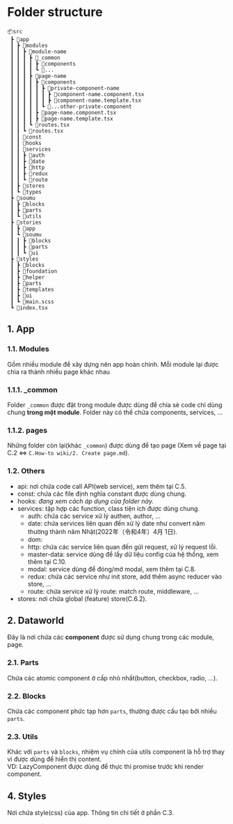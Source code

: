 # Folder structure

```
📦src
 ┣ 📂app
 ┃ ┣ 📂modules
 ┃ ┃ ┣ 📂module-name
 ┃ ┃ ┃ ┣ 📂_common
 ┃ ┃ ┃ ┃ ┣ 📂components
 ┃ ┃ ┃ ┃ ┗ 📂...
 ┃ ┃ ┃ ┣ 📂page-name
 ┃ ┃ ┃ ┃ ┣ 📂components
 ┃ ┃ ┃ ┃ ┃ ┣ 📂private-component-name
 ┃ ┃ ┃ ┃ ┃ ┃ ┣ 📜component-name.component.tsx
 ┃ ┃ ┃ ┃ ┃ ┃ ┣ 📜component-name.template.tsx
 ┃ ┃ ┃ ┃ ┃ ┗ 📂...other-private-component
 ┃ ┃ ┃ ┃ ┣ 📜page-name.component.tsx
 ┃ ┃ ┃ ┃ ┣ 📜page-name.template.tsx
 ┃ ┃ ┃ ┗ 📜routes.tsx
 ┃ ┃ ┗ 📜routes.tsx
 ┃ ┃ 📂const
 ┃ ┃ 📂hooks
 ┃ ┃ 📂services
 ┃ ┃ ┣ 📂auth
 ┃ ┃ ┣ 📂date
 ┃ ┃ ┣ 📂http
 ┃ ┃ ┣ 📂redux
 ┃ ┃ ┗ 📂route
 ┃ ┣ 📂stores
 ┃ ┗ 📂types
 ┣ 📂soumu
 ┃ ┣ 📂blocks
 ┃ ┣ 📂parts
 ┃ ┗ 📂utils
 ┣ 📂stories
 ┃ ┣ 📂app
 ┃ ┗ 📂soumu
 ┃ ┃ ┣ 📂blocks
 ┃ ┃ ┣ 📂parts
 ┃ ┃ ┗ 📂ui
 ┣ 📂styles
 ┃ ┣ 📂blocks
 ┃ ┣ 📂foundation
 ┃ ┣ 📂helper
 ┃ ┣ 📂parts
 ┃ ┣ 📂templates
 ┃ ┣ 📂ui
 ┃ ┗ 📜main.scss
 ┗ 📜index.tsx
```

## 1. App
### 1.1. Modules
Gồm nhiều module để xây dựng nên app hoàn chỉnh. Mỗi module lại được chia ra thành nhiều page khác nhau

### 1.1.1. _common
Folder `_common` được đặt trong module được dùng để chia sẻ code chỉ dùng chung **trong một module**. Folder này có thể chứa components, services, ...

### 1.1.2. pages
Những folder còn lại(khác `_common`) được dùng để tạo page
(Xem về page tại C.2 <=> `C.How-to wiki/2. Create page.md`).

### 1.2. Others
- api: nơi chứa code call API(web service), xem thêm tại C.5.
- const: chứa các file định nghĩa constant được dùng chung.
- hooks: _đang xem cách áp dụng của folder này._
- services: tập hợp các function, class tiện ích được dùng chung.
    * auth: chứa các service xử lý authen, author, ...
    * date: chứa services liên quan đến xử lý date như convert năm thường thành năm Nhật(2022年（令和4年）4月 1日).
    * dom:
    * http: chứa các service liên quan đến gửi request, xử lý request lỗi.
    * master-data: service dùng để lấy dữ liệu config của hệ thống, xem thêm tại C.10.
    * modal: service dùng để đóng/mở modal, xem thêm tại C.8.
    * redux: chứa các service như init store, add thêm async reducer vào store, ...
    * route: chứa service xử lý route: match route, middleware, ...
- stores: nơi chứa global (feature) store(C.6.2).

## 2. Dataworld
Đây là nơi chứa các **component** được sử dụng chung trong các module, page.

### 2.1. Parts
Chứa các atomic component ở cấp nhỏ nhất(button, checkbox, radio, ...).

### 2.2. Blocks
Chứa các component phức tạp hơn `parts`, thường được cấu tạo bởi nhiều `parts`.

### 2.3. Utils
Khác với `parts` và `blocks`, nhiệm vụ chính của utils component là hỗ trợ thay vì được dùng để hiển thị content.  
VD: LazyComponent được dùng để thực thi promise trước khi render component.

## 4. Styles
Nơi chứa style(css) của app. Thông tin chi tiết ở phần C.3.